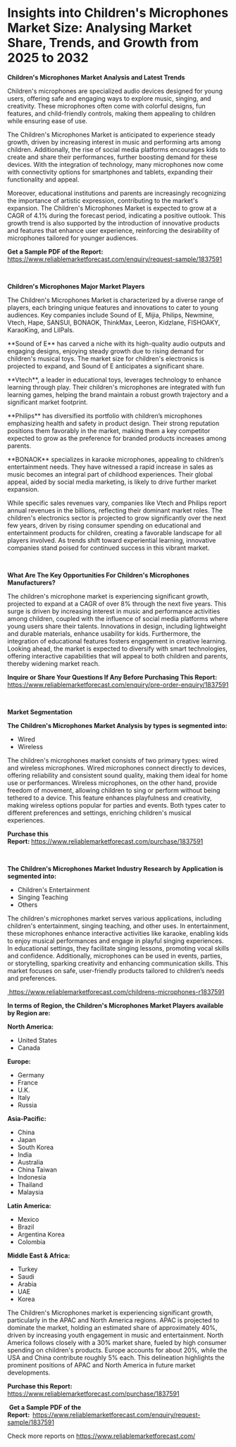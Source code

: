 <p><h1>Insights into Children's Microphones Market Size: Analysing Market Share, Trends, and Growth from 2025 to 2032</h1></p><p><strong>Children's Microphones Market Analysis and Latest Trends</strong></p>
<p><p>Children's microphones are specialized audio devices designed for young users, offering safe and engaging ways to explore music, singing, and creativity. These microphones often come with colorful designs, fun features, and child-friendly controls, making them appealing to children while ensuring ease of use.</p><p>The Children's Microphones Market is anticipated to experience steady growth, driven by increasing interest in music and performing arts among children. Additionally, the rise of social media platforms encourages kids to create and share their performances, further boosting demand for these devices. With the integration of technology, many microphones now come with connectivity options for smartphones and tablets, expanding their functionality and appeal.</p><p>Moreover, educational institutions and parents are increasingly recognizing the importance of artistic expression, contributing to the market's expansion. The Children's Microphones Market is expected to grow at a CAGR of 4.1% during the forecast period, indicating a positive outlook. This growth trend is also supported by the introduction of innovative products and features that enhance user experience, reinforcing the desirability of microphones tailored for younger audiences.</p></p>
<p><strong>Get a Sample PDF of the Report:&nbsp;</strong> <a href="https://www.reliablemarketforecast.com/enquiry/request-sample/1837591?utm_campaign=2781&utm_medium=2&utm_source=Github&utm_content=ia&utm_term=05042025&utm_id=childrens-microphones">https://www.reliablemarketforecast.com/enquiry/request-sample/1837591</a></p>
<p>&nbsp;</p>
<p><strong>Children's Microphones Major Market Players</strong></p>
<p><p>The Children's Microphones Market is characterized by a diverse range of players, each bringing unique features and innovations to cater to young audiences. Key companies include Sound of E, Mijia, Philips, Newmine, Vtech, Hape, SANSUI, BONAOK, ThinkMax, Leeron, Kidzlane, FISHOAKY, KaraoKing, and LilPals.</p><p>**Sound of E** has carved a niche with its high-quality audio outputs and engaging designs, enjoying steady growth due to rising demand for children's musical toys. The market size for children's electronics is projected to expand, and Sound of E anticipates a significant share.</p><p>**Vtech**, a leader in educational toys, leverages technology to enhance learning through play. Their children's microphones are integrated with fun learning games, helping the brand maintain a robust growth trajectory and a significant market footprint.</p><p>**Philips** has diversified its portfolio with children’s microphones emphasizing health and safety in product design. Their strong reputation positions them favorably in the market, making them a key competitor expected to grow as the preference for branded products increases among parents.</p><p>**BONAOK** specializes in karaoke microphones, appealing to children’s entertainment needs. They have witnessed a rapid increase in sales as music becomes an integral part of childhood experiences. Their global appeal, aided by social media marketing, is likely to drive further market expansion.</p><p>While specific sales revenues vary, companies like Vtech and Philips report annual revenues in the billions, reflecting their dominant market roles. The children's electronics sector is projected to grow significantly over the next few years, driven by rising consumer spending on educational and entertainment products for children, creating a favorable landscape for all players involved. As trends shift toward experiential learning, innovative companies stand poised for continued success in this vibrant market.</p></p>
<p>&nbsp;</p>
<p><strong>What Are The Key Opportunities For Children's Microphones Manufacturers?</strong></p>
<p><p>The children's microphone market is experiencing significant growth, projected to expand at a CAGR of over 8% through the next five years. This surge is driven by increasing interest in music and performance activities among children, coupled with the influence of social media platforms where young users share their talents. Innovations in design, including lightweight and durable materials, enhance usability for kids. Furthermore, the integration of educational features fosters engagement in creative learning. Looking ahead, the market is expected to diversify with smart technologies, offering interactive capabilities that will appeal to both children and parents, thereby widening market reach.</p></p>
<p><strong>Inquire or Share Your Questions If Any Before Purchasing This Report:</strong> <a href="https://www.reliablemarketforecast.com/enquiry/pre-order-enquiry/1837591?utm_campaign=2781&utm_medium=2&utm_source=Github&utm_content=ia&utm_term=05042025&utm_id=childrens-microphones">https://www.reliablemarketforecast.com/enquiry/pre-order-enquiry/1837591</a></p>
<p>&nbsp;</p>
<p><strong>Market Segmentation</strong></p>
<p><strong>The Children's Microphones Market Analysis by types is segmented into:</strong></p>
<p><ul><li>Wired</li><li>Wireless</li></ul></p>
<p><p>The children's microphones market consists of two primary types: wired and wireless microphones. Wired microphones connect directly to devices, offering reliability and consistent sound quality, making them ideal for home use or performances. Wireless microphones, on the other hand, provide freedom of movement, allowing children to sing or perform without being tethered to a device. This feature enhances playfulness and creativity, making wireless options popular for parties and events. Both types cater to different preferences and settings, enriching children's musical experiences.</p></p>
<p><strong>Purchase this Report:&nbsp;</strong><a href="https://www.reliablemarketforecast.com/purchase/1837591?utm_campaign=2781&utm_medium=2&utm_source=Github&utm_content=ia&utm_term=05042025&utm_id=childrens-microphones">https://www.reliablemarketforecast.com/purchase/1837591</a></p>
<p>&nbsp;</p>
<p><strong>The Children's Microphones Market Industry Research by Application is segmented into:</strong></p>
<p><ul><li>Children's Entertainment</li><li>Singing Teaching</li><li>Others</li></ul></p>
<p><p>The children's microphones market serves various applications, including children's entertainment, singing teaching, and other uses. In entertainment, these microphones enhance interactive activities like karaoke, enabling kids to enjoy musical performances and engage in playful singing experiences. In educational settings, they facilitate singing lessons, promoting vocal skills and confidence. Additionally, microphones can be used in events, parties, or storytelling, sparking creativity and enhancing communication skills. This market focuses on safe, user-friendly products tailored to children’s needs and preferences.</p></p>
<p><a href="https://www.reliablemarketforecast.com/childrens-microphones-r1837591?utm_campaign=2781&utm_medium=2&utm_source=Github&utm_content=ia&utm_term=05042025&utm_id=childrens-microphones">&nbsp;https://www.reliablemarketforecast.com/childrens-microphones-r1837591</a></p>
<p><strong>In terms of Region, the Children's Microphones Market Players available by Region are:</strong></p>
<p>
    <p> <strong> North America: </strong>
        <ul>
            <li>United States</li>
            <li>Canada</li>
        </ul>
        </p> 
    <p> <strong> Europe: </strong>
        <ul>
            <li>Germany</li>
            <li>France</li>
            <li>U.K.</li>
            <li>Italy</li>
            <li>Russia</li>
        </ul>
        </p> 
    <p> <strong> Asia-Pacific: </strong>
        <ul>
            <li>China</li>
            <li>Japan</li>
            <li>South Korea</li>
            <li>India</li>
            <li>Australia</li>
            <li>China Taiwan</li>
            <li>Indonesia</li>
            <li>Thailand</li>
            <li>Malaysia</li>
        </ul>
        </p> 
    <p> <strong> Latin America: </strong>
        <ul>
            <li>Mexico</li>
            <li>Brazil</li>
            <li>Argentina Korea</li>
            <li>Colombia</li>
        </ul>
        </p> 
    <p> <strong> Middle East & Africa: </strong>
        <ul>
            <li>Turkey</li>
            <li>Saudi</li>
            <li>Arabia</li>
            <li>UAE</li>
            <li>Korea</li>
        </ul>
    </p>
    </p>
<p><p>The Children's Microphones market is experiencing significant growth, particularly in the APAC and North America regions. APAC is projected to dominate the market, holding an estimated share of approximately 40%, driven by increasing youth engagement in music and entertainment. North America follows closely with a 30% market share, fueled by high consumer spending on children's products. Europe accounts for about 20%, while the USA and China contribute roughly 5% each. This delineation highlights the prominent positions of APAC and North America in future market developments.</p></p>
<p><strong>Purchase this Report: </strong><a href="https://www.reliablemarketforecast.com/purchase/1837591?utm_campaign=2781&utm_medium=2&utm_source=Github&utm_content=ia&utm_term=05042025&utm_id=childrens-microphones">https://www.reliablemarketforecast.com/purchase/1837591</a></p>
<p>&nbsp;<strong>Get a Sample PDF of the Report:&nbsp;&nbsp;</strong><a href="https://www.reliablemarketforecast.com/enquiry/request-sample/1837591?utm_campaign=2781&utm_medium=2&utm_source=Github&utm_content=ia&utm_term=05042025&utm_id=childrens-microphones">https://www.reliablemarketforecast.com/enquiry/request-sample/1837591</a></p>
<p><strong></strong></p>
<p>Check more reports on <a href="https://www.reliablemarketforecast.com/?utm_campaign=2781&utm_medium=2&utm_source=Github&utm_content=ia&utm_term=05042025&utm_id=childrens-microphones">https://www.reliablemarketforecast.com/</a></p>